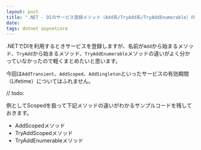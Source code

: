 ```yaml
---
layout: post
title: ".NET - DIのサービス登録メソッド（Add系/TryAdd系/TryAddEnumerable）の違いを確認する"
date: 
tags: dotnet aspnetcore
---
```


.NETでDIを利用するときサービスを登録しますが、名前が`Add`から始まるメソッド、`TryAdd`から始まるメソッド、`TryAddEnumerable`メソッドの違いがよく分かっていなかったので軽くまとめたいと思います。

今回は`AddTransient`、`AddScoped`、`AddSingleton`といったサービスの有効期間（Lifetime）についてはふれません。

// todo:

例としてScopedを扱って下記メソッドの違いがわかるサンプルコードを残しておきます。
- AddScopedメソッド
- TryAddScopedメソッド
- TryAddEnumerableメソッド

